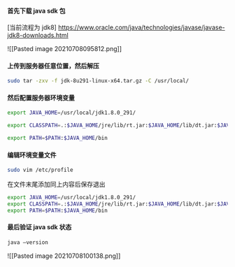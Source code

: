 #### 首先下载 java sdk 包
[当前流程为 jdk8]
https://www.oracle.com/java/technologies/javase/javase-jdk8-downloads.html

![[Pasted image 20210708095812.png]]


#### 上传到服务器任意位置，然后解压
```bash
sudo tar -zxv -f jdk-8u291-linux-x64.tar.gz -C /usr/local/
```


#### 然后配置服务器环境变量
```bash
export JAVA_HOME=/usr/local/jdk1.8.0_291/
```
```bash
export CLASSPATH=.:$JAVA_HOME/jre/lib/rt.jar:$JAVA_HOME/lib/dt.jar:$JAVA_HOME/lib/tools.jar
```
```bash
export PATH=$PATH:$JAVA_HOME/bin
```



#### 编辑环境变量文件
```bash
sudo vim /etc/profile
```
 在文件末尾添加同上内容后保存退出
```bash
export JAVA_HOME=/usr/local/jdk1.8.0_291/
export CLASSPATH=.:$JAVA_HOME/jre/lib/rt.jar:$JAVA_HOME/lib/dt.jar:$JAVA_HOME/lib/tools.jar
export PATH=$PATH:$JAVA_HOME/bin
```


#### 最后验证 java sdk 状态
```bash
java –version
```
![[Pasted image 20210708100138.png]]